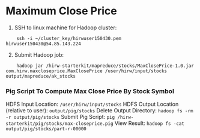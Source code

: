 # Maximum Close Price

1. SSH to linux machine for Hadoop cluster:
```
    ssh -i ~/cluster_key/hirwuser150430.pem hirwuser150430@54.85.143.224
```

2. Submit Hadoop job:
```
    hadoop jar /hirw-starterkit/mapreduce/stocks/MaxClosePrice-1.0.jar com.hirw.maxcloseprice.MaxClosePrice /user/hirw/input/stocks output/mapreduce/ak_stocks
```
### Pig Script To Compute Max Close Price By Stock Symbol ###
HDFS Input Location: `/user/hirw/input/stocks`
HDFS Output Location (relative to user): `output/pig/stocks`
Delete Output Directory: `hadoop fs -rm -r output/pig/stocks`
Submit Pig Script: `pig /hirw-starterkit/pig/stocks/max-closeprice.pig`
View Result: `hadoop fs -cat output/pig/stocks/part-r-00000`

